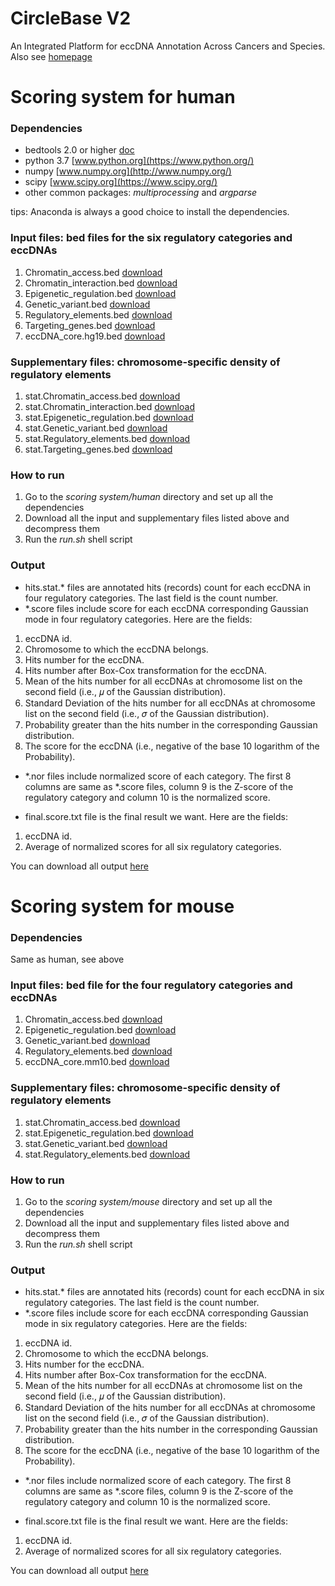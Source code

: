 # CircleBase V2
An Integrated Platform for eccDNA Annotation Across Cancers and Species. Also see [homepage](http://circlebase2.maolab.org/)


# Scoring system for human
### Dependencies
- bedtools 2.0 or higher [doc](http://bedtools.readthedocs.io/)
- python 3.7 [www.python.org](https://www.python.org/)
- numpy [www.numpy.org](http://www.numpy.org/)
- scipy [www.scipy.org](https://www.scipy.org/)
- other common packages: *multiprocessing* and *argparse*

tips: Anaconda is always a good choice to install the dependencies.

### Input files: bed files for the six regulatory categories and eccDNAs
1. Chromatin_access.bed [download](http://circlebase2.maolab.org/assets/data/get_score/Chromatin_access.bed.gz)
2. Chromatin_interaction.bed [download](http://circlebase2.maolab.org/assets/data/get_score/Chromatin_interaction.bed.gz)
3. Epigenetic_regulation.bed [download](http://circlebase2.maolab.org/assets/data/get_score/Epigenetic_regulation.bed.gz)
4. Genetic_variant.bed [download](http://circlebase2.maolab.org/assets/data/get_score/Genetic_variant.bed.gz)
5. Regulatory_elements.bed [download](http://circlebase2.maolab.org/assets/data/get_score/Regulatory_elements.bed.gz)
6. Targeting_genes.bed [download](http://circlebase2.maolab.org/assets/data/get_score/Targeting_genes.bed.gz)
7. eccDNA_core.hg19.bed [download](http://circlebase2.maolab.org/assets/data/get_score/eccDNA_core.hg19.bed.gz)

### Supplementary files: chromosome-specific density of regulatory elements
1. stat.Chromatin_access.bed [download](http://circlebase2.maolab.org/assets/data/get_score/stat.Chromatin_access.bed.gz)
2. stat.Chromatin_interaction.bed [download](http://circlebase2.maolab.org/assets/data/get_score/stat.Chromatin_interaction.bed.gz)
3. stat.Epigenetic_regulation.bed [download](http://circlebase2.maolab.org/assets/data/get_score/stat.Epigenetic_regulation.bed.gz)
4. stat.Genetic_variant.bed [download](http://circlebase2.maolab.org/assets/data/get_score/stat.Genetic_variant.bed.gz)
5. stat.Regulatory_elements.bed [download](http://circlebase2.maolab.org/assets/data/get_score/stat.Regulatory_elements.bed.gz)
6. stat.Targeting_genes.bed [download](http://circlebase2.maolab.org/assets/data/get_score/stat.Targeting_genes.bed.gz)


### How to run
1. Go to the *scoring system/human* directory and set up all the dependencies
2. Download all the input and supplementary files listed above and decompress them
3. Run the *run.sh* shell script

### Output
- hits.stat.* files are annotated hits (records) count for each eccDNA in four regulatory categories. The last field is the count number.
- *.score files include score for each eccDNA corresponding Gaussian mode in four regulatory categories. Here are the fields:
1. eccDNA id.
2. Chromosome to which the eccDNA belongs.
3. Hits number for the eccDNA.
4. Hits number after Box-Cox transformation for the eccDNA.
5. Mean of the hits number for all eccDNAs at chromosome list on the second field (i.e., 𝜇 of the Gaussian distribution).
6. Standard Deviation of the hits number for all eccDNAs at chromosome list on the second field (i.e., 𝜎 of the Gaussian distribution).
7. Probability greater than the hits number in the corresponding Gaussian  distribution.
8. The score for the eccDNA (i.e., negative of the base 10 logarithm of the Probability).
- *.nor files include normalized score of each category. The first 8 columns are same as *.score files, column 9 is the Z-score of the regulatory category and column 10 is the normalized score.
 
- final.score.txt file is the final result we want. Here are the fields:
1. eccDNA id.
2. Average of normalized scores for all six regulatory categories.

You can download all output [here](http://circlebase2.maolab.org/assets/data/get_score/score_system_result.tar.gz)



# Scoring system for mouse
### Dependencies
Same as human, see above

### Input files: bed file for the four regulatory categories and eccDNAs
1. Chromatin_access.bed [download](http://circlebase2.maolab.org/assets/data/get_score_mouse/Chromatin_access.bed.gz)
2. Epigenetic_regulation.bed [download](http://circlebase2.maolab.org/assets/data/get_score_mouse/Epigenetic_regulation.bed.gz)
3. Genetic_variant.bed [download](http://circlebase2.maolab.org/assets/data/get_score_mouse/Genetic_variant.bed.gz)
4. Regulatory_elements.bed [download](http://circlebase2.maolab.org/assets/data/get_score_mouse/Regulatory_elements.bed.gz)
5. eccDNA_core.mm10.bed [download](http://circlebase2.maolab.org/assets/data/get_score_mouse/eccDNA_core.mm10.bed.gz)

### Supplementary files: chromosome-specific density of regulatory elements
1. stat.Chromatin_access.bed [download](http://circlebase2.maolab.org/assets/data/get_score_mouse/stat.Chromatin_access.bed.gz)
2. stat.Epigenetic_regulation.bed [download](http://circlebase2.maolab.org/assets/data/get_score_mouse/stat.Epigenetic_regulation.bed.gz)
3. stat.Genetic_variant.bed [download](http://circlebase2.maolab.org/assets/data/get_score_mouse/stat.Genetic_variant.bed.gz)
4. stat.Regulatory_elements.bed [download](http://circlebase2.maolab.org/assets/data/get_score_mouse/stat.Regulatory_elements.bed.gz)


### How to run
1. Go to the *scoring system/mouse* directory and set up all the dependencies
2. Download all the input and supplementary files listed above and decompress them
3. Run the *run.sh* shell script

### Output
- hits.stat.* files are annotated hits (records) count for each eccDNA in six regulatory categories. The last field is the count number.
- *.score files include score for each eccDNA corresponding Gaussian mode in six regulatory categories. Here are the fields:
1. eccDNA id.
2. Chromosome to which the eccDNA belongs.
3. Hits number for the eccDNA.
4. Hits number after Box-Cox transformation for the eccDNA.
5. Mean of the hits number for all eccDNAs at chromosome list on the second field (i.e., 𝜇 of the Gaussian distribution).
6. Standard Deviation of the hits number for all eccDNAs at chromosome list on the second field (i.e., 𝜎 of the Gaussian distribution).
7. Probability greater than the hits number in the corresponding Gaussian  distribution.
8. The score for the eccDNA (i.e., negative of the base 10 logarithm of the Probability).
- *.nor files include normalized score of each category. The first 8 columns are same as *.score files, column 9 is the Z-score of the regulatory category and column 10 is the normalized score.
 
- final.score.txt file is the final result we want. Here are the fields:
1. eccDNA id.
2. Average of normalized scores for all six regulatory categories.

You can download all output [here](http://circlebase2.maolab.org/assets/data/get_score_mouse/score_system_result.tar.gz)

